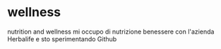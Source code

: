 # wellness
nutrition and wellness
mi occupo di nutrizione benessere con l'azienda Herbalife e sto sperimentando Github
